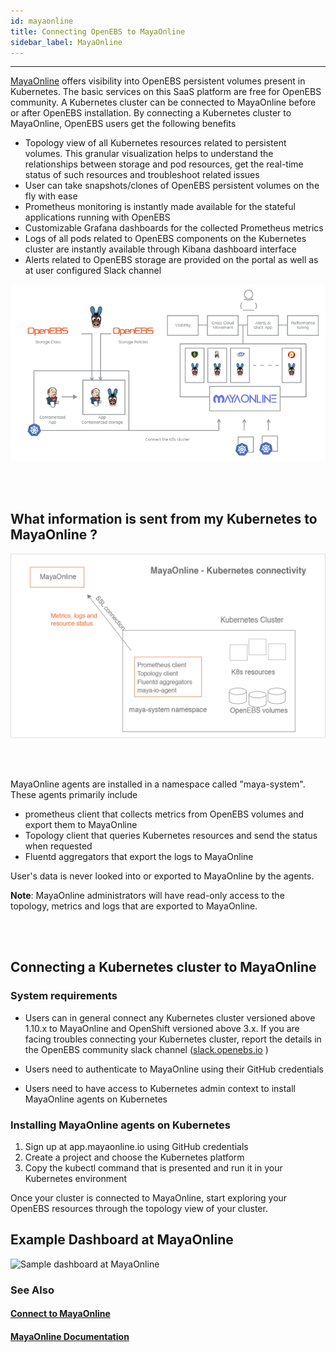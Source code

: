 ```yaml
---
id: mayaonline
title: Connecting OpenEBS to MayaOnline
sidebar_label: MayaOnline
---
```


------

[MayaOnline](https://docs.mayaonline.io/docs/overview.html)  offers visibility into OpenEBS persistent volumes present in Kubernetes. The basic services on this SaaS platform are free for OpenEBS community. A Kubernetes cluster can be connected to MayaOnline before or after OpenEBS installation. By connecting a Kubernetes cluster to MayaOnline,  OpenEBS users get the following benefits

- Topology view of all Kubernetes resources related to persistent volumes. This granular visualization helps to understand the relationships between storage and pod resources, get the real-time status of such resources and troubleshoot related issues   
- User can take snapshots/clones of OpenEBS persistent volumes on the fly with ease
- Prometheus monitoring is instantly made available for the stateful applications running with OpenEBS
- Customizable Grafana dashboards for the collected Prometheus metrics 
- Logs of all pods related to OpenEBS components on the Kubernetes cluster are instantly available through Kibana dashboard interface
- Alerts related to OpenEBS storage are provided on the portal as well as at user configured Slack channel



![MayaOnline Overview](/docs/assets/docOverview.png)



<br><br>

## What information is sent from my Kubernetes to MayaOnline ?



<img src="/docs/assets/moconnect.png" alt="Secure connectivity between MayaOnline and K8s" width="700"/>

<br><br>

MayaOnline agents are installed in a namespace called "maya-system". These agents primarily include 

- prometheus client that collects metrics from OpenEBS volumes and export them to MayaOnline
- Topology client that queries Kubernetes resources and send the status when requested
- Fluentd aggregators that export the logs to MayaOnline

User's data is never looked into or exported to MayaOnline by the agents. 



**Note**: MayaOnline administrators will have read-only access to the topology, metrics and logs that are exported to MayaOnline.  

<br><br>

## Connecting a Kubernetes cluster to MayaOnline

### System requirements

- Users can in general connect any Kubernetes cluster versioned above 1.10.x to MayaOnline and OpenShift versioned above 3.x. If you are facing troubles connecting your Kubernetes cluster, report the details in the OpenEBS community slack channel ([slack.openebs.io](https://slack.openebs.io) )

- Users need to authenticate to MayaOnline using their GitHub credentials

- Users need to have access to Kubernetes admin context to install MayaOnline agents on Kubernetes

   

### Installing MayaOnline agents on  Kubernetes

1. Sign up at app.mayaonline.io using GitHub credentials
2. Create a project and choose the Kubernetes platform 
3. Copy the kubectl command that is presented and run it in your Kubernetes environment 

Once your cluster is connected to MayaOnline, start exploring your OpenEBS resources through the topology view of your cluster. 



## Example Dashboard at MayaOnline

<img src="/docs/assets/MO-import2.png" alt="Sample dashboard at MayaOnline" width="900"/>





### See Also

#### [Connect to MayaOnline](https://app.mayaonline.io)

#### [MayaOnline Documentation](https://docs.mayaonline.io)
















<!-- Hotjar Tracking Code for https://docs.openebs.io -->
<script>
   (function(h,o,t,j,a,r){
       h.hj=h.hj||function(){(h.hj.q=h.hj.q||[]).push(arguments)};
       h._hjSettings={hjid:785693,hjsv:6};
       a=o.getElementsByTagName('head')[0];
       r=o.createElement('script');r.async=1;
       r.src=t+h._hjSettings.hjid+j+h._hjSettings.hjsv;
       a.appendChild(r);
   })(window,document,'https://static.hotjar.com/c/hotjar-','.js?sv=');
</script>

